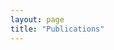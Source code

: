 ```yaml
---
layout: page
title: "Publications"
---
```




<script src="https://bibbase.org/show?bib=https://autonomy-and-verification.github.io/pubs.bib&jsonp=1&group0=year"></script>
